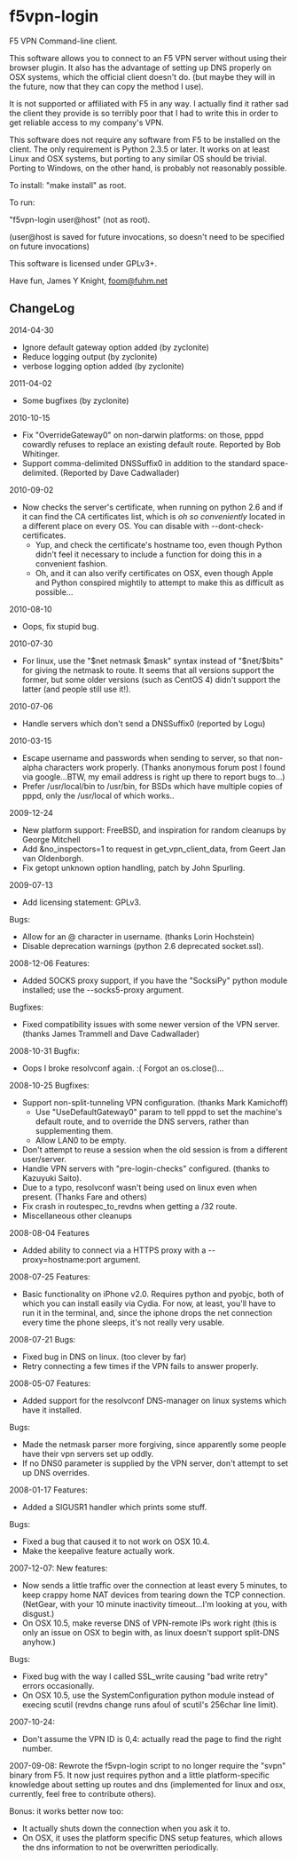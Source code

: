 f5vpn-login
===========
F5 VPN Command-line client.

This software allows you to connect to an F5 VPN server without using their
browser plugin. It also has the advantage of setting up DNS properly on OSX
systems, which the official client doesn't do. (but maybe they will in the
future, now that they can copy the method I use).

It is not supported or affiliated with F5 in any way. I actually find it rather
sad the client they provide is so terribly poor that I had to write this in
order to get reliable access to my company's VPN.

This software does not require any software from F5 to be installed on the
client. The only requirement is Python 2.3.5 or later. It works on at least
Linux and OSX systems, but porting to any similar OS should be trivial. Porting
to Windows, on the other hand, is probably not reasonably possible.

To install:
"make install" as root.

To run:

"f5vpn-login user@host" (not as root).

(user@host is saved for future invocations, so doesn't need to be
specified on future invocations)

This software is licensed under GPLv3+.

Have fun,
James Y Knight, <foom@fuhm.net>

ChangeLog
---------
2014-04-30
 - Ignore default gateway option added (by zyclonite)
 - Reduce logging output (by zyclonite)
 - verbose logging option added (by zyclonite)

2011-04-02
 - Some bugfixes (by zyclonite)

2010-10-15
 - Fix "OverrideGateway0" on non-darwin platforms: on those, pppd cowardly
   refuses to replace an existing default route. Reported by Bob Whitinger.
 - Support comma-delimited DNSSuffix0 in addition to the standard
   space-delimited. (Reported by Dave Cadwallader)

2010-09-02
 - Now checks the server's certificate, when running on python 2.6 and if it can
   find the CA certificates list, which is *oh so conveniently* located in a
   different place on every OS. You can disable with --dont-check-certificates.
   - Yup, and check the certificate's hostname too, even though Python didn't
     feel it necessary to include a function for doing this in a convenient fashion.
   - Oh, and it can also verify certificates on OSX, even though Apple and
     Python conspired mightily to attempt to make this as difficult as
     possible...

2010-08-10
 - Oops, fix stupid bug.

2010-07-30
 - For linux, use the "$net netmask $mask" syntax instead of "$net/$bits" for
   giving the netmask to route. It seems that all versions support the former,
   but some older versions (such as CentOS 4) didn't support the latter (and
   people still use it!).

2010-07-06
 - Handle servers which don't send a DNSSuffix0 (reported by Logu)

2010-03-15
 - Escape username and passwords when sending to server, so that non-alpha
   characters work properly. (Thanks anonymous forum post I found via
   google...BTW, my email address is right up there to report bugs to...)
 - Prefer /usr/local/bin to /usr/bin, for BSDs which have multiple copies of
   pppd, only the /usr/local of which works..

2009-12-24
 - New platform support: FreeBSD, and inspiration for random cleanups by George Mitchell
 - Add &no_inspectors=1 to request in get_vpn_client_data, from Geert Jan van
   Oldenborgh.
 - Fix getopt unknown option handling, patch by John Spurling.

2009-07-13
 - Add licensing statement: GPLv3.

 Bugs:
 - Allow for an @ character in username. (thanks Lorin Hochstein)
 - Disable deprecation warnings (python 2.6 deprecated socket.ssl).

2008-12-06
 Features:
 - Added SOCKS proxy support, if you have the "SocksiPy" python module
   installed; use the --socks5-proxy argument.

 Bugfixes:
 - Fixed compatibility issues with some newer version of the VPN server.
   (thanks James Trammell and Dave Cadwallader)

2008-10-31
 Bugfix:
 - Oops I broke resolvconf again. :( Forgot an os.close()...

2008-10-25
 Bugfixes:
 - Support non-split-tunneling VPN configuration. (thanks Mark Kamichoff)
   - Use "UseDefaultGateway0" param to tell pppd to set the machine's default
     route, and to override the DNS servers, rather than supplementing them.
   - Allow LAN0 to be empty.
 - Don't attempt to reuse a session when the old session is from a different
   user/server.
 - Handle VPN servers with "pre-login-checks" configured. (thanks to Kazuyuki
   Saito).
 - Due to a typo, resolvconf wasn't being used on linux even when present.
   (Thanks Fare and others)
 - Fix crash in routespec_to_revdns when getting a /32 route.
 - Miscellaneous other cleanups

2008-08-04
 Features
 - Added ability to connect via a HTTPS proxy with a --proxy=hostname:port argument.

2008-07-25
 Features:
 - Basic functionality on iPhone v2.0. Requires python and pyobjc, both of which
   you can install easily via Cydia. For now, at least, you'll have to run it in
   the terminal, and, since the iphone drops the net connection every time the
   phone sleeps, it's not really very usable.

2008-07-21
 Bugs:
 - Fixed bug in DNS on linux. (too clever by far)
 - Retry connecting a few times if the VPN fails to answer properly.

2008-05-07
 Features:
 - Added support for the resolvconf DNS-manager on linux systems which have it installed.

 Bugs:
 - Made the netmask parser more forgiving, since apparently some people have
   their vpn servers set up oddly.
 - If no DNS0 parameter is supplied by the VPN server, don't attempt to set up
   DNS overrides.

2008-01-17
 Features:
 - Added a SIGUSR1 handler which prints some stuff.

 Bugs:
 - Fixed a bug that caused it to not work on OSX 10.4.
 - Make the keepalive feature actually work.

2007-12-07:
 New features:
 - Now sends a little traffic over the connection at least every 5 minutes, to
   keep crappy home NAT devices from tearing down the TCP connection.  (NetGear,
   with your 10 minute inactivity timeout...I'm looking at you, with disgust.)
 - On OSX 10.5, make reverse DNS of VPN-remote IPs work right (this is only an
   issue on OSX to begin with, as linux doesn't support split-DNS anyhow.)

 Bugs:
 - Fixed bug with the way I called SSL_write causing "bad write retry" errors occasionally.
 - On OSX 10.5, use the SystemConfiguration python module instead of execing
   scutil (revdns change runs afoul of scutil's 256char line limit).

2007-10-24:
 - Don't assume the VPN ID is 0,4: actually read the page to find the right number.

2007-09-08:
  Rewrote the f5vpn-login script to no longer require the "svpn" binary
  from F5. It now just requires python and a little platform-specific
  knowledge about setting up routes and dns (implemented for linux and
  osx, currently, feel free to contribute others).

  Bonus: it works better now too:
  - It actually shuts down the connection when you ask it to.
  - On OSX, it uses the platform specific DNS setup features, which
	allows the dns information to not be overwritten periodically.
